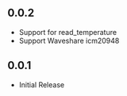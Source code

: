 0.0.2
-----

* Support for read_temperature
* Support Waveshare icm20948

0.0.1
-----

* Initial Release
